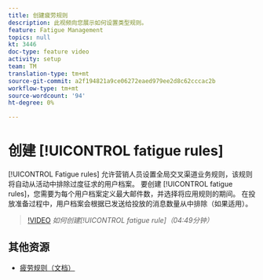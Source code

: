 ```yaml
---
title: 创建疲劳规则
description: 此视频向您展示如何设置类型规则。
feature: Fatigue Management
topics: null
kt: 3446
doc-type: feature video
activity: setup
team: TM
translation-type: tm+mt
source-git-commit: a2f194821a9ce06272eaed979ee2d8c62cccac2b
workflow-type: tm+mt
source-wordcount: '94'
ht-degree: 0%

---
```



# 创建 [!UICONTROL fatigue rules]

[!UICONTROL Fatigue rules] 允许营销人员设置全局交叉渠道业务规则，该规则将自动从活动中排除过度征求的用户档案。
要创建 [!UICONTROL fatigue rules]，您需要为每个用户档案定义最大邮件数，并选择将应用规则的期间。 在投放准备过程中，用户档案会根据已发送给投放的消息数量从中排除（如果适用）。

>[!VIDEO](https://video.tv.adobe.com/v/28450?quality=12)
*如何创建[!UICONTROL fatigue rule]（04:49分钟）*

## 其他资源

* [疲劳规则（文档）](https://docs.adobe.com/content/help/en/campaign-standard/using/administrating/working-with-typology-rules/fatigue-rules.html)

